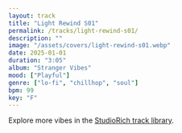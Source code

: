 ```yaml
---
layout: track
title: "Light Rewind S01"
permalink: /tracks/light-rewind-s01/
description: ""
image: "/assets/covers/light-rewind-s01.webp"
date: 2025-01-01
duration: "3:05"
album: "Stranger Vibes"
mood: ["Playful"]
genre: ["lo-fi", "chillhop", "soul"]
bpm: 99
key: "F"
---
```


Explore more vibes in the [StudioRich track library](/tracks/).
